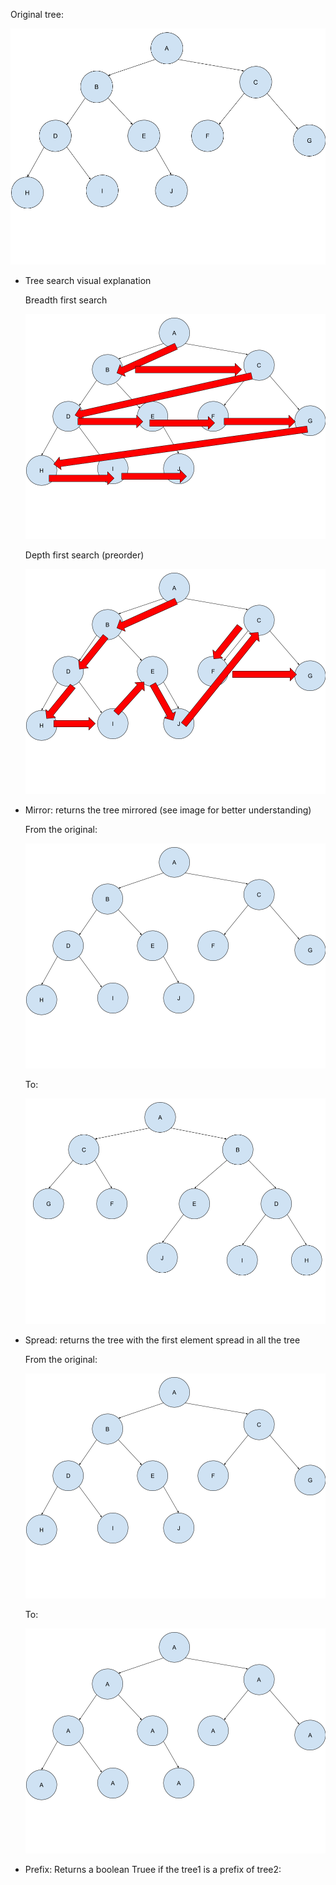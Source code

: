 Original tree:

![Screenshot](githubpictures/tree.png)

- Tree search visual explanation

    Breadth first search
    
    ![Screenshot](githubpictures/breadthfirst.png)
    
    Depth first search (preorder)
    
    ![Screenshot](githubpictures/depthfirst.png)
    
- Mirror: returns the tree mirrored (see image for better understanding)
    
    From the original:
    
    ![Screenshot](githubpictures/tree.png)
    
    To:
    
    ![Screenshot](githubpictures/mirror.png)
    
- Spread: returns the tree with the first element spread in all the tree
     
    From the original:
    
    ![Screenshot](githubpictures/tree.png)
    
    To:
    
    ![Screenshot](githubpictures/spread.png)
    
- Prefix: Returns a boolean Truee if the tree1 is a prefix of tree2:

